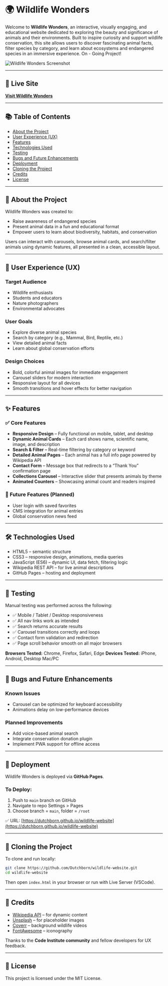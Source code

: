 # 🌍 Wildlife Wonders

Welcome to **Wildlife Wonders**, an interactive, visually engaging, and educational website dedicated to exploring the beauty and significance of animals and their environments. Built to inspire curiosity and support wildlife conservation, this site allows users to discover fascinating animal facts, filter species by category, and learn about ecosystems and endangered species in an immersive experience. On - Going Project!

![Wildlife Wonders Screenshot](assets/images/wildlifeWonders.png)

---

## 🔎 Live Site

**[Visit Wildlife Wonders](https://dutchborn.github.io/wildlife-website/)**

---

## 📚 Table of Contents

* [About the Project](#about-the-project)
* [User Experience (UX)](#user-experience-ux)
* [Features](#features)
* [Technologies Used](#technologies-used)
* [Testing](#testing)
* [Bugs and Future Enhancements](#bugs-and-future-enhancements)
* [Deployment](#deployment)
* [Cloning the Project](#cloning-the-project)
* [Credits](#credits)
* [License](#license)

---

## 🐾 About the Project

Wildlife Wonders was created to:

* Raise awareness of endangered species
* Present animal data in a fun and educational format
* Empower users to learn about biodiversity, habitats, and conservation

Users can interact with carousels, browse animal cards, and search/filter animals using dynamic features, all presented in a clean, accessible layout.

---

## 🎯 User Experience (UX)

### Target Audience

* Wildlife enthusiasts
* Students and educators
* Nature photographers
* Environmental advocates

### User Goals

* Explore diverse animal species
* Search by category (e.g., Mammal, Bird, Reptile, etc.)
* View detailed animal facts
* Learn about global conservation efforts

### Design Choices

* Bold, colorful animal images for immediate engagement
* Carousel sliders for modern interaction
* Responsive layout for all devices
* Smooth transitions and hover effects for better navigation

---

## ✨ Features

### ✅ Core Features

* **Responsive Design** – Fully functional on mobile, tablet, and desktop
* **Dynamic Animal Cards** – Each card shows name, scientific name, image, and description
* **Search & Filter** – Real-time filtering by category or keyword
* **Detailed Animal Pages** – Each animal has a full info page powered by Wikipedia API
* **Contact Form** – Message box that redirects to a “Thank You” confirmation page
* **Collections Carousel** – Interactive slider that presents animals by theme
* **Animated Counters** – Showcasing animal count and readers inspired

### 🧪 Future Features (Planned)

* User login with saved favorites
* CMS integration for animal entries
* Global conservation news feed

---

## 🛠️ Technologies Used

* HTML5 – semantic structure
* CSS3 – responsive design, animations, media queries
* JavaScript (ES6) – dynamic UI, data fetch, filtering logic
* Wikipedia REST API – for live animal descriptions
* GitHub Pages – hosting and deployment

---

## 🧪 Testing

Manual testing was performed across the following:

* ✅ Mobile / Tablet / Desktop responsiveness
* ✅ All nav links work as intended
* ✅ Search returns accurate results
* ✅ Carousel transitions correctly and loops
* ✅ Contact form validation and redirection
* ✅ Page scroll behavior smooth on all major browsers

**Browsers Tested:** Chrome, Firefox, Safari, Edge
**Devices Tested:** iPhone, Android, Desktop Mac/PC

---

## 🐞 Bugs and Future Enhancements

### Known Issues

* Carousel can be optimized for keyboard accessibility
* Animations delay on low-performance devices

### Planned Improvements

* Add voice-based animal search
* Integrate conservation donation plugin
* Implement PWA support for offline access

---

## 🚀 Deployment

Wildlife Wonders is deployed via **GitHub Pages**.

### To Deploy:

1. Push to `main` branch on GitHub
2. Navigate to repo Settings > Pages
3. Choose branch = `main`, folder = `/root`

✅ URL: [https://dutchborn.github.io/wildlife-website](https://dutchborn.github.io/wildlife-website)

---

## 💾 Cloning the Project

To clone and run locally:

```bash
git clone https://github.com/Dutchborn/wildlife-website.git
cd wildlife-website
```

Then open `index.html` in your browser or run with Live Server (VSCode).

---

## 🙏 Credits

* [Wikipedia API](https://en.wikipedia.org/api/rest_v1/) – for dynamic content
* [Unsplash](https://unsplash.com) – for placeholder images
* [Coverr](https://coverr.co) – background wildlife videos
* [FontAwesome](https://fontawesome.com/) – iconography

Thanks to the **Code Institute community** and fellow developers for UX feedback.

---

## 📄 License

This project is licensed under the MIT License.
